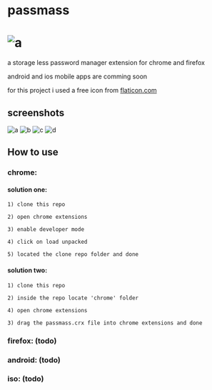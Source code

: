 # passmass 

# ![a](images/passmass_64.png)

a storage less password manager extension for chrome and firefox

android and ios mobile apps are comming soon

for this project i used a free icon from [flaticon.com](https://www.flaticon.com/free-icon/tickets_2959814?term=pass&page=1&position=9)

## screenshots

![a](screenshots/a.png)
![b](screenshots/b.png)
![c](screenshots/c.png)
![d](screenshots/d.png)

## How to use

### chrome:

#### solution one:

	1) clone this repo

	2) open chrome extensions

	3) enable developer mode

	4) click on load unpacked

	5) located the clone repo folder and done


#### solution two:

	1) clone this repo

	2) inside the repo locate 'chrome' folder

	4) open chrome extensions

	3) drag the passmass.crx file into chrome extensions and done


### firefox: (todo)

### android: (todo)

### iso: (todo)
